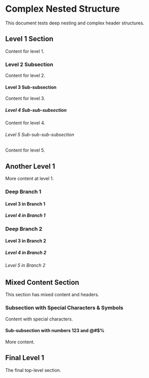 # Complex Nested Structure

This document tests deep nesting and complex header structures.

## Level 1 Section

Content for level 1.

### Level 2 Subsection

Content for level 2.

#### Level 3 Sub-subsection

Content for level 3.

##### Level 4 Sub-sub-subsection

Content for level 4.

###### Level 5 Sub-sub-sub-subsection

Content for level 5.

## Another Level 1

More content at level 1.

### Deep Branch 1

#### Level 3 in Branch 1

##### Level 4 in Branch 1

### Deep Branch 2

#### Level 3 in Branch 2

##### Level 4 in Branch 2

###### Level 5 in Branch 2

## Mixed Content Section

This section has mixed content and headers.

### Subsection with Special Characters & Symbols

Content with special characters.

#### Sub-subsection with numbers 123 and @#$%

More content.

## Final Level 1

The final top-level section.